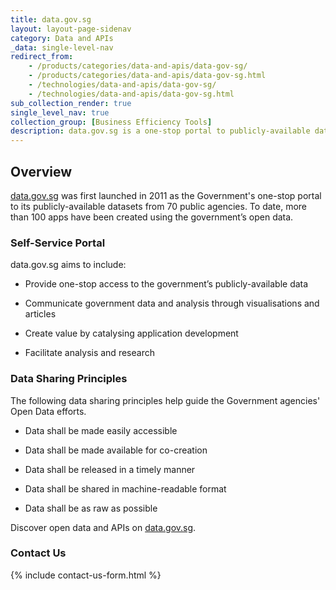 ```yaml
---
title: data.gov.sg
layout: layout-page-sidenav
category: Data and APIs
_data: single-level-nav
redirect_from:
    - /products/categories/data-and-apis/data-gov-sg/
    - /products/categories/data-and-apis/data-gov-sg.html
    - /technologies/data-and-apis/data-gov-sg/
    - /technologies/data-and-apis/data-gov-sg.html
sub_collection_render: true
single_level_nav: true
collection_group: [Business Efficiency Tools]
description: data.gov.sg is a one-stop portal to publicly-available datasets from 70 public agencies.
---
```


## Overview

[data.gov.sg](https://data.gov.sg/) was first launched in 2011 as the Government's one-stop portal to its publicly-available datasets from 70 public agencies. To date, more than 100 apps have been created using the government’s open data.

### Self-Service Portal

data.gov.sg aims to include:

- Provide one-stop access to the government’s publicly-available data

- Communicate government data and analysis through visualisations and articles

- Create value by catalysing application development

- Facilitate analysis and research

### Data Sharing Principles

The following data sharing principles help guide the Government agencies' Open Data efforts.

- Data shall be made easily accessible

- Data shall be made available for co-creation

- Data shall be released in a timely manner

- Data shall be shared in machine-readable format

- Data shall be as raw as possible

Discover open data and APIs on [data.gov.sg](https://data.gov.sg/).

### Contact Us

{% include contact-us-form.html %}
